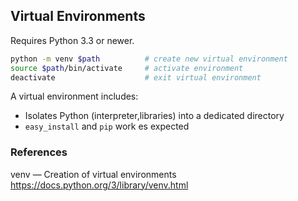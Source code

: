 ## Virtual Environments

Requires Python 3.3 or newer.

```bash
python -m venv $path          # create new virtual environment
source $path/bin/activate     # activate environment
deactivate                    # exit virtual environment
```

A virtual environment includes:

* Isolates Python (interpreter,libraries) into a dedicated directory
* `easy_install` and `pip` work es expected

### References

venv — Creation of virtual environments  
<https://docs.python.org/3/library/venv.html>
